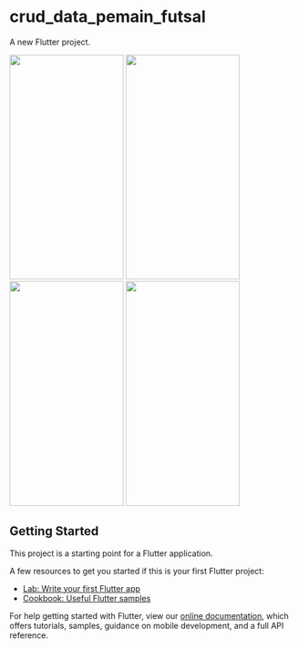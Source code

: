 # crud_data_pemain_futsal

A new Flutter project.

<img src="https://raw.githubusercontent.com/muftinurulazmi26/CodeHouse-Academy-Tugas-Minggu-3/blob/main/crud_data_pemain_futsal/screenshot/Screenshot_1647086108.png?raw=true" width="200" height="395">
<img src="https://raw.githubusercontent.com/muftinurulazmi26/CodeHouse-Academy-Tugas-Minggu-3/blob/main/crud_data_pemain_futsal/screenshot/Screenshot_1647086308.png?raw=true" width="200" height="395">
<img src="https://raw.githubusercontent.com/muftinurulazmi26/CodeHouse-Academy-Tugas-Minggu-3/blob/main/crud_data_pemain_futsal/screenshot/Screenshot_1647086313.png?raw=true" width="200" height="395">
<img src="https://raw.githubusercontent.com/muftinurulazmi26/CodeHouse-Academy-Tugas-Minggu-3/blob/main/crud_data_pemain_futsal/screenshot/Screenshot_1647086318.png?raw=true" width="200" height="395">

## Getting Started

This project is a starting point for a Flutter application.

A few resources to get you started if this is your first Flutter project:

- [Lab: Write your first Flutter app](https://flutter.dev/docs/get-started/codelab)
- [Cookbook: Useful Flutter samples](https://flutter.dev/docs/cookbook)

For help getting started with Flutter, view our
[online documentation](https://flutter.dev/docs), which offers tutorials,
samples, guidance on mobile development, and a full API reference.
